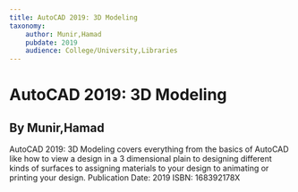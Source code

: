 ```yaml
---
title: AutoCAD 2019: 3D Modeling
taxonomy:
	author: Munir,Hamad
	pubdate: 2019
	audience: College/University,Libraries
---
```

# AutoCAD 2019: 3D Modeling
## By Munir,Hamad

AutoCAD 2019: 3D Modeling covers everything from the basics of AutoCAD like how to view a design in a 3 dimensional plain to designing different kinds of surfaces to assigning materials to your design to animating or printing your design.
Publication Date: 2019
ISBN: 168392178X